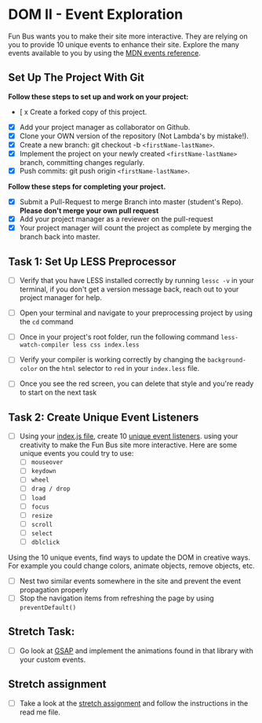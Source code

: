 # DOM II - Event Exploration

Fun Bus wants you to make their site more interactive. They are relying on you to provide 10 unique events to enhance their site. Explore the many events available to you by using the [MDN events reference](https://developer.mozilla.org/en-US/docs/Web/Events).

## Set Up The Project With Git

**Follow these steps to set up and work on your project:**

* [ x Create a forked copy of this project.
* [x] Add your project manager as collaborator on Github.
* [x] Clone your OWN version of the repository (Not Lambda's by mistake!).
* [x] Create a new branch: git checkout -b `<firstName-lastName>`.
* [x] Implement the project on your newly created `<firstName-lastName>` branch, committing changes regularly.
* [x] Push commits: git push origin `<firstName-lastName>`.

**Follow these steps for completing your project.**

* [x] Submit a Pull-Request to merge <firstName-lastName> Branch into master (student's  Repo). **Please don't merge your own pull request**
* [x] Add your project manager as a reviewer on the pull-request
* [x] Your project manager will count the project as complete by merging the branch back into master.

## Task 1: Set Up LESS Preprocessor

* [ ] Verify that you have LESS installed correctly by running `lessc -v` in your terminal, if you don't get a version message back, reach out to your project manager for help.

* [ ] Open your terminal and navigate to your preprocessing project by using the `cd` command

* [ ] Once in your project's root folder, run the following command `less-watch-compiler less css index.less`

* [ ] Verify your compiler is working correctly by changing the `background-color` on the `html` selector to `red` in your `index.less` file.

* [ ] Once you see the red screen, you can delete that style and you're ready to start on the next task

## Task 2: Create Unique Event Listeners

* [ ] Using your [index.js file](js/index.js), create 10 [unique event listeners](https://developer.mozilla.org/en-US/docs/Web/Events). using your creativity to make the Fun Bus site more interactive.  Here are some unique events you could try to use: 
	* [ ] `mouseover`
	* [ ] `keydown`
	* [ ] `wheel`
	* [ ] `drag / drop`
	* [ ] `load`
	* [ ] `focus`
	* [ ] `resize`
	* [ ] `scroll`
	* [ ] `select`
	* [ ] `dblclick`

Using the 10 unique events, find ways to update the DOM in creative ways. For example you could change colors, animate objects, remove objects, etc.

* [ ] Nest two similar events somewhere in the site and prevent the event propagation properly
* [ ] Stop the navigation items from refreshing the page by using `preventDefault()`

## Stretch Task:

* [ ] Go look at [GSAP](https://greensock.com/) and implement the animations found in that library with your custom events.

## Stretch assignment

* [ ] Take a look at the [stretch assignment](stretch-assignment) and follow the instructions in the read me file.
